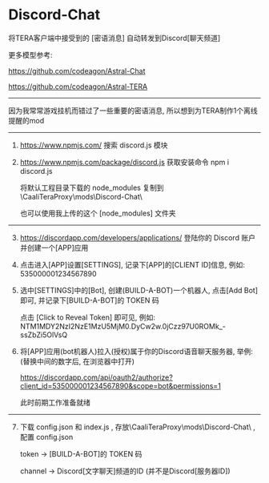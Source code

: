 # Discord-Chat

将TERA客户端中接受到的 [密语消息] 自动转发到Discord[聊天频道]

更多模型参考:

https://github.com/codeagon/Astral-Chat

https://github.com/codeagon/Astral-TERA

------------------------

因为我常常游戏挂机而错过了一些重要的密语消息, 所以想到为TERA制作1个离线提醒的mod

------------------------

1. https://www.npmjs.com/ 搜索 discord.js 模块

2. https://www.npmjs.com/package/discord.js 获取安装命令 npm i discord.js

	将默认工程目录下载的 node_modules 复制到 \CaaliTeraProxy\mods\Discord-Chat\

	也可以使用我上传的这个 [node_modules] 文件夹

------------------------

3. https://discordapp.com/developers/applications/ 登陆你的 Discord 账户并创建一个[APP]应用

4. 点击进入[APP]设置[SETTINGS], 记录下[APP]的[CLIENT ID]信息, 例如: 535000001234567890

5. 选中[SETTINGS]中的[Bot], 创建(BUILD-A-BOT)一个机器人, 点击[Add Bot]即可, 并记录下[BUILD-A-BOT]的 TOKEN 码

	点击 [Click to Reveal Token] 即可见, 例如: NTM1MDY2NzI2NzE1MzU5MjM0.DyCw2w.0jCzz97U0ROMk_-ssZbZi5OlVsQ

6. 将[APP]应用(bot机器人)拉入(授权)属于你的Discord语音聊天服务器, 举例: (替换中间的数字后, 在浏览器中打开)

	https://discordapp.com/api/oauth2/authorize?client_id=535000001234567890&scope=bot&permissions=1

	此时前期工作准备就绪

------------------------

7. 下载 config.json 和 index.js , 存放\CaaliTeraProxy\mods\Discord-Chat\ , 配置 config.json

	token -> [BUILD-A-BOT]的 TOKEN 码
	
	channel -> Discord[文字聊天]频道的ID (并不是Discord[服务器ID])
